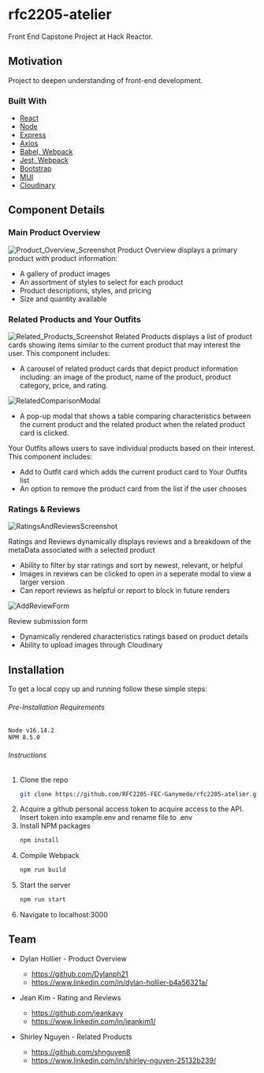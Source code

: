 # rfc2205-atelier
Front End Capstone Project at Hack Reactor.

## Motivation

Project to deepen understanding of front-end development.

### Built With

* [React](https://reactjs.org/)
* [Node](https://nodejs.dev/)
* [Express](https://expressjs.com/)
* [Axios](https://axios-http.com/docs/api_intro)
* [Babel, Webpack](https://webpack.js.org/loaders/babel-loader/)
* [Jest, Webpack](https://jestjs.io/docs/webpack)
* [Bootstrap](https://react-bootstrap.github.io/)
* [MUI](https://mui.com/)
* [Cloudinary](https://cloudinary.com/)



## Component Details
### Main Product Overview
![Product_Overview_Screenshot](./readme_visuals/productOverview.png)
Product Overview displays a primary product with product information:
  - A gallery of product images
  - An assortment of styles to select for each product
  - Product descriptions, styles, and pricing
  - Size and quantity available

### Related Products and Your Outfits
![Related_Products_Screenshot](./readme_visuals/relatedProducts.png)
Related Products displays a list of product cards showing items similar to the current product that may interest the user.
This component includes:
  - A carousel of related product cards that depict product information including: an image of the product, name of the product, product category, price, and rating.

![RelatedComparisonModal](./readme_visuals/relatedComparisonModal.png)
  - A pop-up modal that shows a table comparing characteristics between the current product and the related product when the related product card is clicked.

Your Outfits allows users to save individual products based on their interest.
This component includes:
  - Add to Outfit card which adds the current product card to Your Outfits list
  - An option to remove the product card from the list if the user chooses


### Ratings & Reviews
![RatingsAndReviewsScreenshot](./readme_visuals/ratingsAndReviews.png)

Ratings and Reviews dynamically displays reviews and a breakdown of the metaData associated with a selected product
  - Ability to filter by star ratings and sort by newest, relevant, or helpful
  - Images in reviews can be clicked to open in a seperate modal to view a larger version
  - Can report reviews as helpful or report to block in future renders

![AddReviewForm](./readme_visuals/addReviewForm.png)

Review submission form
  - Dynamically rendered characteristics ratings based on product details
  - Ability to upload images through Cloudinary

## Installation


To get a local copy up and running follow these simple steps:
###### Pre-Installation Requirements
    Node v16.14.2
    NPM 8.5.0
###### Instructions
1. Clone the repo
   ```sh
   git clone https://github.com/RFC2205-FEC-Ganymede/rfc2205-atelier.git
   ```
2. Acquire a github personal access token to acquire access to the API. Insert token into example.env and rename file to .env
3. Install NPM packages
   ```sh
   npm install
    ```
3. Compile Webpack
   ```sh
   npm run build
    ```
4. Start the server
   ```sh
   npm run start
    ```
5. Navigate to localhost:3000

## Team

* Dylan Hollier - Product Overview
  * https://github.com/Dylanph21
  * https://www.linkedin.com/in/dylan-hollier-b4a56321a/

* Jean Kim - Rating and Reviews
  * https://github.com/jeankayy
  * https://www.linkedin.com/in/jeankim1/

* Shirley Nguyen - Related Products
  * https://github.com/shnguyen8
  * https://www.linkedin.com/in/shirley-nguyen-25132b239/

